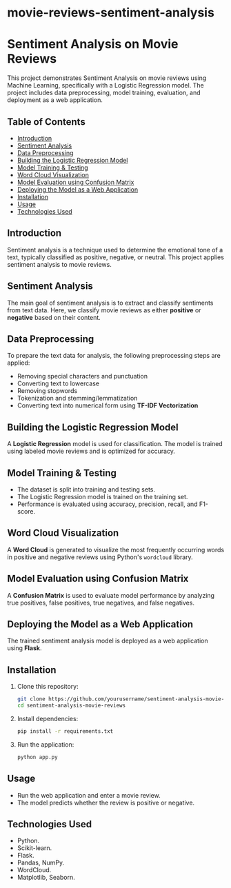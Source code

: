 # movie-reviews-sentiment-analysis
# Sentiment Analysis on Movie Reviews

This project demonstrates Sentiment Analysis on movie reviews using Machine Learning, specifically with a Logistic Regression model. The project includes data preprocessing, model training, evaluation, and deployment as a web application.

## Table of Contents
- [Introduction](#introduction)
- [Sentiment Analysis](#sentiment-analysis)
- [Data Preprocessing](#data-preprocessing)
- [Building the Logistic Regression Model](#building-the-logistic-regression-model)
- [Model Training & Testing](#model-training--testing)
- [Word Cloud Visualization](#word-cloud-visualization)
- [Model Evaluation using Confusion Matrix](#model-evaluation-using-confusion-matrix)
- [Deploying the Model as a Web Application](#deploying-the-model-as-a-web-application)
- [Installation](#installation)
- [Usage](#usage)
- [Technologies Used](#technologies-used)

## Introduction
Sentiment analysis is a technique used to determine the emotional tone of a text, typically classified as positive, negative, or neutral. This project applies sentiment analysis to movie reviews.

## Sentiment Analysis
The main goal of sentiment analysis is to extract and classify sentiments from text data. Here, we classify movie reviews as either **positive** or **negative** based on their content.

## Data Preprocessing
To prepare the text data for analysis, the following preprocessing steps are applied:
- Removing special characters and punctuation
- Converting text to lowercase
- Removing stopwords
- Tokenization and stemming/lemmatization
- Converting text into numerical form using **TF-IDF Vectorization**

## Building the Logistic Regression Model
A **Logistic Regression** model is used for classification. The model is trained using labeled movie reviews and is optimized for accuracy.

## Model Training & Testing
- The dataset is split into training and testing sets.
- The Logistic Regression model is trained on the training set.
- Performance is evaluated using accuracy, precision, recall, and F1-score.

## Word Cloud Visualization
A **Word Cloud** is generated to visualize the most frequently occurring words in positive and negative reviews using Python's `wordcloud` library.

## Model Evaluation using Confusion Matrix
A **Confusion Matrix** is used to evaluate model performance by analyzing true positives, false positives, true negatives, and false negatives.

## Deploying the Model as a Web Application
The trained sentiment analysis model is deployed as a web application using **Flask**.

## Installation
1. Clone this repository:
   ```sh
   git clone https://github.com/yourusername/sentiment-analysis-movie-reviews.git
   cd sentiment-analysis-movie-reviews
   ```
2. Install dependencies:
   ```sh
   pip install -r requirements.txt
   ```
3. Run the application:
   ```sh
   python app.py
   ```

## Usage
- Run the web application and enter a movie review.
- The model predicts whether the review is positive or negative.

## Technologies Used
- Python.
- Scikit-learn.
- Flask.
- Pandas, NumPy.
- WordCloud.
- Matplotlib, Seaborn.





